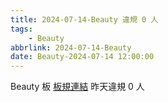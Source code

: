 ```yaml
---
title: 2024-07-14-Beauty 違規 0 人
tags:
    - Beauty
abbrlink: 2024-07-14-Beauty
date: Beauty-2024-07-14 12:00:00
---
```

Beauty 板 [板規連結](https://www.ptt.cc/bbs/Beauty/M.1630069980.A.84B.html)
昨天違規 0 人
